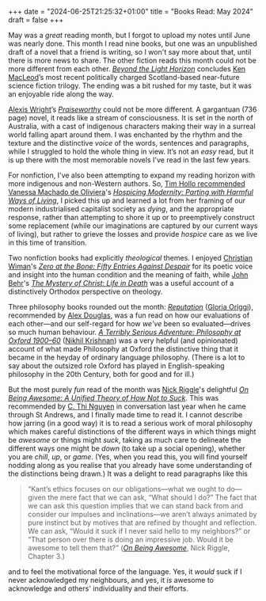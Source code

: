 +++
date = "2024-06-25T21:25:32+01:00"
title = "Books Read: May 2024"
draft = false
+++

May was a *great* reading month, but I forgot to upload my notes until June was
nearly done. This month I read nine books, but one was an unpublished draft of
a novel that a friend is writing, so I won't say more about that, until there
is more news to share. The other fiction reads this month could not be more
different from each other.  [*Beyond the Light
Horizon*](https://uk.bookshop.org/p/books/untitled-space-opera-3-ken-macleod/4958043?ean=9780356514826)
concludes [Ken MacLeod](https://kenmacleod.blogspot.com)’s most recent
politically charged Scotland-based near-future science fiction trilogy. The
ending was a bit rushed for my taste, but it was an enjoyable ride along the
way. 

[Alexis Wright](https://en.wikipedia.org/wiki/Alexis_Wright)’s
[*Praiseworthy*](https://uk.bookshop.org/p/books/praiseworthy-alexis-wright/7522075)
could not be more different. A gargantuan (736 page) novel, it reads like a
stream of consciousness. It is set in the north of Australia, with a cast of
indigenous characters making their way in a surreal world falling apart around
them. I was enchanted by the rhythm and the texture and the distinctive *voice*
of the words, sentences and paragraphs, while I struggled to hold the whole
thing in view. It’s not an _easy_ read, but it is up there with the most
memorable novels I've read in the last few years.

<!--more-->

For nonfiction, I've also been attempting to expand my reading horizon with
more indigenous and non-Western authors. So, [Tim Hollo
recommended](https://aus.social/@timhollo/112222916550175311) [Vanessa Machado
de
OIiviera](https://www.uvic.ca/education/curriculum/faculty-staff/faculty/about/experts/profiles/andreotti-vanessa.php)'s
[*Hospicing Modernity: Parting with Harmful Ways of
Living*](https://uk.bookshop.org/p/books/hospicing-modernity-parting-with-harmful-ways-of-living-vanessa-machado-de-oliveira/6401710),
I picked this up and learned a lot from her framing of our modern
industrialised capitalist society as _dying_, and the appropriate response,
rather than attempting to shore it up or to preemptively construct some
replacement (while our imaginations are captured by our current ways of
living), but rather to grieve the losses and provide _hospice_ care as we live
in this time of transition.

Two nonfiction books had explicitly _theological_ themes. I enjoyed [Christian
Wiman](https://divinity.yale.edu/faculty-and-research/yds-faculty/christian-wiman)'s
[*Zero at the Bone: Fifty Entries Against
Despair*](https://www.amazon.co.uk/Zero-Bone-Entries-Against-Despair/dp/0374603456/)
for its poetic voice and insight into the human condition and the meaning of
faith, while [John Behr](https://frjohnbehr.com)'s  [*The Mystery of Christ:
Life in
Death*](https://www.amazon.com/Mystery-Christ-Life-Death/dp/0881413062/consequentlyorg)
was a useful account of a distinctively Orthodox perspective on theology.  

Three philosophy books rounded out the month:
[*Reputation*](https://uk.bookshop.org/p/books/reputation-what-it-is-and-why-it-matters-gloria-origgi/170224)
([Gloria Origgi](http://gloriaoriggi.blogspot.com)), recommended by [Alex
Douglas](https://axdouglas.com), was a fun read on how our evaluations of each
other—and our self-regard for how _we've_ been so evaluated—drives so much
human behaviour.  [*A Terribly Serious Adventure: Philosophy at Oxford
1900–60*](https://uk.bookshop.org/p/books/a-terribly-serious-adventure-nikhil-krishnan/6678870?ean=9781800812383)
([Nikhil Krishnan](https://nikhilkrishnan.org)) was a very helpful (and
opinionated) account of what made Philosophy at Oxford the distinctive thing
that it became in the heyday of ordinary language philosophy. (There is a lot
to say about the outsized role Oxford has played in English-speaking philosophy
in the 20th Century, both for good and for ill.) 

But the most purely _fun_ read of the month was  [Nick
Riggle](http://www.nickriggle.com)'s delightful [*On Being Awesome: A Unified
Theory of How Not to
Suck*](https://www.amazon.co.uk/Being-Awesome-Unified-Theory-Suck/dp/0143130900).
This was recommended by [C. Thi Nguyen](https://objectionable.net) in
conversation last year when he came through St Andrews, and I finally made time
to read it. I cannot describe how jarring (in a good way) it is to read a
serious work of moral philosophy which makes careful distinctions of the
different ways in which things might be _awesome_ or things might _suck_,
taking as much care to delineate the different ways one might be _down_ (to
take up a social opening), whether you are _chill_, _up_, or _game_. (Yes, when
you read this, you will find yourself nodding along as you realise that you
already have some understanding of the distinctions being drawn.) It was a
delight to read paragraphs like this

> “Kant’s ethics focuses on our obligations—what we ought to do—given the mere
> fact that we can ask, “What should I do?” The fact that we can ask this
> question implies that we can stand back from and consider our impulses and
> inclinations—we aren’t always animated by pure instinct but by motives that
> are refined by thought and reflection. We can ask, “Would it suck if I never
> said hello to my neighbors?” or “That person over there is doing an
> impressive job. Would it be awesome to tell them that?” ([*On Being
> Awesome*](https://www.amazon.co.uk/Being-Awesome-Unified-Theory-Suck/dp/0143130900),
> Nick Riggle, Chapter 3.)

and to feel the motivational force of the language. Yes, it _would_ suck if I
never acknowledged my neighbours, and yes, it _is_ awesome to acknowledge and
others' individuality and their efforts.


